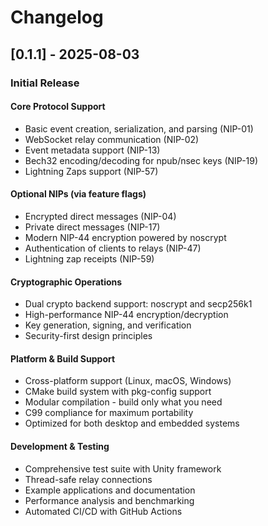 # Changelog

## [0.1.1] - 2025-08-03

### Initial Release

#### Core Protocol Support
- Basic event creation, serialization, and parsing (NIP-01)
- WebSocket relay communication (NIP-02)  
- Event metadata support (NIP-13)
- Bech32 encoding/decoding for npub/nsec keys (NIP-19)
- Lightning Zaps support (NIP-57)

#### Optional NIPs (via feature flags)
- Encrypted direct messages (NIP-04)
- Private direct messages (NIP-17)
- Modern NIP-44 encryption powered by noscrypt
- Authentication of clients to relays (NIP-47)
- Lightning zap receipts (NIP-59)

#### Cryptographic Operations
- Dual crypto backend support: noscrypt and secp256k1
- High-performance NIP-44 encryption/decryption
- Key generation, signing, and verification
- Security-first design principles

#### Platform & Build Support
- Cross-platform support (Linux, macOS, Windows)
- CMake build system with pkg-config support
- Modular compilation - build only what you need
- C99 compliance for maximum portability
- Optimized for both desktop and embedded systems

#### Development & Testing
- Comprehensive test suite with Unity framework
- Thread-safe relay connections
- Example applications and documentation
- Performance analysis and benchmarking
- Automated CI/CD with GitHub Actions